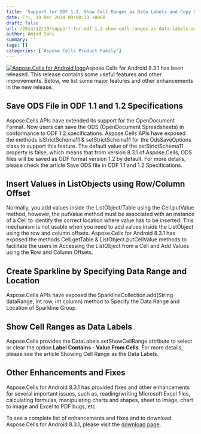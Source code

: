 ```yaml
---
title: 'Support for ODF 1.2, Show Cell Ranges as Data Labels and Copy Sparklines Group with Aspose.Cells for Android 8.3.1'
date: Fri, 19 Dec 2014 09:00:33 +0000
draft: false
url: /2014/12/19/support-for-odf-1.2-show-cell-ranges-as-data-labels-and-copy-sparklines-group-with-aspose.cells-for-android-8.3.1/
author: Amjad Sahi
summary: ''
tags: []
categories: ['Aspose.Cells Product Family']
---
```


[![Aspose.Cells for Android logo][1]](https://blog.aspose.com/wp-content/uploads/sites/2/2014/06/aspose-Cells-for-Android_100.png)Aspose.Cells for Android 8.3.1 has been released. This release contains some useful features and other improvements. Below, we list some major features and other enhancements in the new release.

## Save ODS File in ODF 1.1 and 1.2 Specifications

Aspose.Cells APIs have extended its support for the OpenDocument Format. Now users can save the ODS (OpenDocument Spreadsheets) in conformance to ODF 1.2 specifications. Aspose.Cells APIs have exposed the methods isStrictSchema11 & setStrictSchema11 for the OdsSaveOptions class to support this feature. The default value of the setStrictSchema11 property is false, which means that from version 8.3.1 of Aspose.Cells, ODS files will be saved as ODF format version 1.2 by default. For more details, please check the article Save ODS file in ODF 1.1 and 1.2 Specifications.

## Insert Values in ListObjects using Row/Column Offset

Normally, you add values inside the ListObject/Table using the Cell.putValue method, however, the putValue method must be associated with an instance of a Cell to identify the correct location where value has to be inserted. This mechanism is not usable when you need to add values inside the ListObject using the row and column offsets. Aspose.Cells for Android 8.3.1 has exposed the methods Cell.getTable & ListObject.putCellValue methods to facilitate the users in Accessing the ListObject from a Cell and Add Values using the Row and Column Offsets.

## Create Sparkline by Specifying Data Range and Location

Aspose.Cells APIs have exposed the SparklineCollection.add(String dataRange, int row, int column) method to Specify the Data Range and Location of Sparkline Group.

## Show Cell Ranges as Data Labels

Aspose.Cells provides the DataLabels.setShowCellRange attribute to select or clear the option **Label Contains - Value From Cells**. For more details, please see the article Showing Cell Range as the Data Labels.

## Other Enhancements and Fixes

Aspose.Cells for Android 8.3.1 has provided fixes and other enhancements for several important issues, such as, reading/writing Microsoft Excel files, calculating formulas, manipulating charts and shapes, sheet to image, chart to image and Excel to PDF bugs, etc.

To see a complete list of enhancements and fixes and to download Aspose.Cells for Android 8.3.1, please visit the [download page][2].




[1]: https://blog.aspose.com/wp-content/uploads/sites/2/2014/06/aspose-Cells-for-Android_100.png "Aspose.Cells for Android logo"
[2]: http://www.aspose.com/community/files/74/android-components/aspose.cells-for-android/entry593248.aspx




